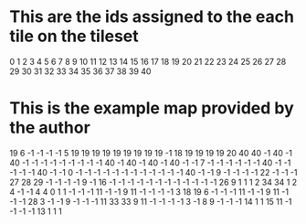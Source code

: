 # This are the ids assigned to the each tile on the tileset

 0  1  2  3  4  5  6  7  8
 9 10 11 12 13 14 15 16 17
18 19 20 21 22 23 24 25 26
27 28 29 30 31 32 33 34 35
36 37 38 39 40

# This is the example map provided by the author

19  6 -1 -1 -1 -1  5 19 19 19 19 19 19 19 19 19
-1 18 19 19 19 19 20 40 40 -1 40 -1 40 -1 -1 -1
-1 -1 -1 -1 -1 -1 40 -1 40 -1 40 -1 40 -1 -1  7
-1 -1 -1 -1 -1 -1 40 -1 -1 -1 -1 -1 40 -1 -1  0
-1 -1 -1 -1 -1 -1 -1 -1 -1 -1 -1 -1 40 -1 -1  9
-1 -1 -1 -1 22 -1 -1 -1 27 28 29 -1 -1 -1 -1  9
-1 16 -1 -1 -1 -1 -1 -1 -1 -1 -1 -1 -1 -1 26  9
 1  1  1  2 34 34  1  2  4 -1 -1  4  4  0  1  1
-1 -1 -1 11 -1 -1  9 11 -1 -1 -1 -1  3 18 19  6
-1 -1 -1 11 -1 -1  9 11 -1 -1 -1 28  3 -1 -1  9
-1 -1 -1 11 33 33  9 11 -1 -1 -1 -1  3 -1  8  9
-1 -1 -1 14  1  1 15 11 -1 -1 -1 -1 13  1  1  1